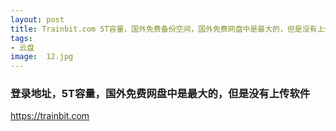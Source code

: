```yaml
---
layout: post
title: Trainbit.com 5T容量，国外免费备份空间，国外免费网盘中是最大的，但是没有上传软件
tags:
- 云盘
image:  12.jpg
---
```




### 登录地址，5T容量，国外免费网盘中是最大的，但是没有上传软件<br>
https://trainbit.com